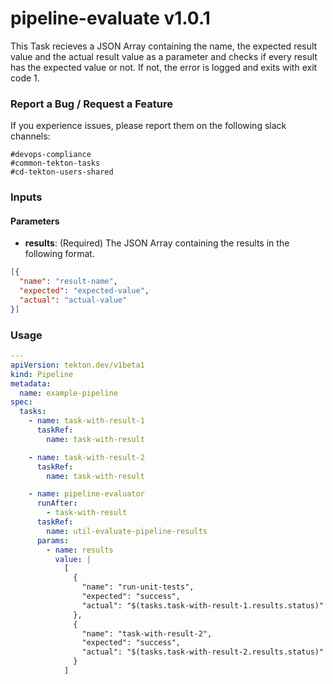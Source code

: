 # pipeline-evaluate v1.0.1

This Task recieves a JSON Array containing the name, the expected result value and the actual result value as a parameter and checks if every result has the expected value or not. If not, the error is logged and exits with exit code 1.

### Report a Bug / Request a Feature

If you experience issues, please report them on the following slack channels:
```
#devops-compliance
#common-tekton-tasks
#cd-tekton-users-shared
```

### Inputs

#### Parameters

- **results**: (Required) The JSON Array containing the results in the following format.

```json
[{
  "name": "result-name",
  "expected": "expected-value",
  "actual": "actual-value"
}]
```

### Usage

```yaml
---
apiVersion: tekton.dev/v1beta1
kind: Pipeline
metadata:
  name: example-pipeline
spec:
  tasks:
    - name: task-with-result-1
      taskRef:
        name: task-with-result

    - name: task-with-result-2
      taskRef:
        name: task-with-result

    - name: pipeline-evaluator
      runAfter:
        - task-with-result
      taskRef:
        name: util-evaluate-pipeline-results
      params:
        - name: results
          value: |
            [
              {
                "name": "run-unit-tests",
                "expected": "success",
                "actual": "$(tasks.task-with-result-1.results.status)"
              },
              {
                "name": "task-with-result-2",
                "expected": "success",
                "actual": "$(tasks.task-with-result-2.results.status)"
              }
            ]
```
